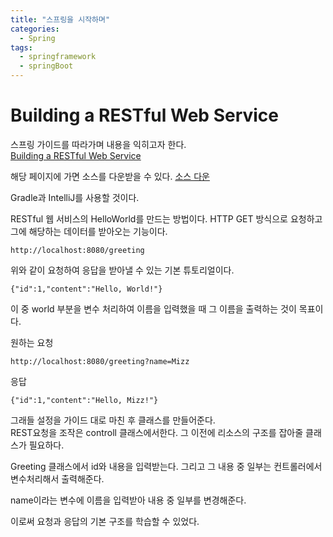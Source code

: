 ```yaml
---
title: "스프링을 시작하며"
categories:
  - Spring
tags:
  - springframework
  - springBoot
---
```


# Building a RESTful Web Service  
스프링 가이드를 따라가며 내용을 익히고자 한다.   
[Building a RESTful Web Service](https://spring.io/guides/gs/rest-service/)

해당 페이지에 가면 소스를 다운받을 수 있다. [소스 다운](https://spring.io/guides/gs/rest-service/)  

Gradle과 IntelliJ를 사용할 것이다.

RESTful 웹 서비스의 HelloWorld를 만드는 방법이다. HTTP GET 방식으로 요청하고 그에 해당하는 데이터를 받아오는 기능이다.  

```
http://localhost:8080/greeting
```
위와 같이 요청하여 응답을 받아낼 수 있는 기본 튜토리얼이다.

```
{"id":1,"content":"Hello, World!"}
```

이 중 world 부분을 변수 처리하여 이름을 입력했을 때 그 이름을 출력하는 것이 목표이다.

원하는 요청
```
http://localhost:8080/greeting?name=Mizz
```
응답
```
{"id":1,"content":"Hello, Mizz!"}
```

그래들 설정을 가이드 대로 마친 후 클래스를 만들어준다.  
REST요청을 조작은 controll 클래스에서한다. 그 이전에 리소스의 구조를 잡아줄 클래스가 필요하다.

Greeting 클래스에서 id와 내용을 입력받는다. 그리고 그 내용 중 일부는 컨트롤러에서 변수처리해서 출력해준다.

name이라는 변수에 이름을 입력받아 내용 중 일부를 변경해준다.

이로써 요청과 응답의 기본 구조를 학습할 수 있었다.
